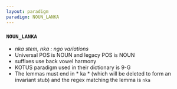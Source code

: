 ```yaml
---
layout: paradigm
paradigm: NOUN_LANKA
---
```

### ` NOUN_LANKA `

* _nka stem, nka : ngo variations_
* Universal POS is NOUN and legacy POS is NOUN
* suffixes use back vowel harmony
* KOTUS paradigm used in their dictionary is 9-G
* The lemmas must end in * ka * (which will be deleted to form an invariant stub) and the regex matching the lemma is ` nka `
